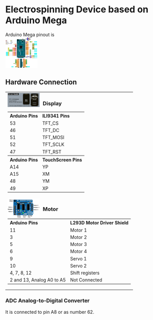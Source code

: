# Electrospinning Device based on Arduino Mega

Arduino Mega pinout is  
<img src="/Images/Arduino-Mega-Pinout.jpg" alt="Arduino Mega pinout" width="100px">

## Hardware Connection

<table style="border: none;">
  <tr>
    <td style="border: none; text-align: left;">
      <img src="/Images/Display.webp" alt="Display" style="max-width: 100px; float: left; margin-right: 10px;">
      <h3>Display</h3>
      <!-- https://github.com/WeActStudio/WeActStudio.TFT-LCD-Module -->
      <table>
        <tr>
          <th>Arduino Pins</th>
          <th>ILI9341 Pins</th>
        </tr>
        <tr>
          <td>53</td>
          <td>TFT_CS</td>
        </tr>
        <tr>
          <td>46</td>
          <td>TFT_DC</td>
        </tr>
        <tr>
          <td>51</td>
          <td>TFT_MOSI</td>
        </tr>
        <tr>
          <td>52</td>
          <td>TFT_SCLK</td>
        </tr>
        <tr>
          <td>47</td>
          <td>TFT_RST</td>
        </tr>
        <tr>
          <th>Arduino Pins</th>
          <th>TouchScreen Pins</th>
        </tr>
        <tr>
          <td>A14</td>
          <td>YP</td>
        </tr>
        <tr>
          <td>A15</td>
          <td>XM</td>
        </tr>
        <tr>
          <td>48</td>
          <td>YM</td>
        </tr>
        <tr>
          <td>49</td>
          <td>XP</td>
        </tr>
      </table>
    </td>
  </tr>
  <tr>
    <td style="border: none; text-align: left;">
      <img src="/Images/L293DArduinoShieldPinouts.png" alt="L293D Motor Driver Shield" style="max-width: 100px; float: left; margin-right: 10px;">
      <h3>Motor</h3>
      <table>
        <tr>
          <th>Arduino Pins</th>
          <th>L293D Motor Driver Shield</th>
        </tr>
        <tr>
          <td>11</td>
          <td>Motor 1</td>
        </tr>
        <tr>
          <td>3</td>
          <td>Motor 2</td>
        </tr>
        <tr>
          <td>5</td>
          <td>Motor 3</td>
        </tr>
        <tr>
          <td>6</td>
          <td>Motor 4</td>
        </tr>
        <tr>
          <td>9</td>
          <td>Servo 1</td>
        </tr>
        <tr>
          <td>10</td>
          <td>Servo 2</td>
        </tr>
        <tr>
          <td>4, 7, 8, 12</td>
          <td>Shift registers</td>
        </tr>
        <tr>
          <td>2 and 13, Analog A0 to A5</td>
          <td>Not Connected</td>
        </tr>
      </table>
    </td>
  </tr>
</table>

### ADC Analog-to-Digital Converter

It is connected to pin A8 or as number 62.